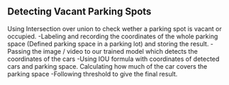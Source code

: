 ## Detecting Vacant Parking Spots
Using Intersection over union to check wether a parking spot is vacant or occupied.
-Labeling and recording the coordinates of the whole parking space (Defined parking space in a parking lot) and storing the result.
-Passing the image / video to our trained model which detects the coordinates of the cars
-Using IOU formula with coordinates of detected cars and parking space. Calculating how much of the car covers the parking space
-Following threshold to give the final result.
